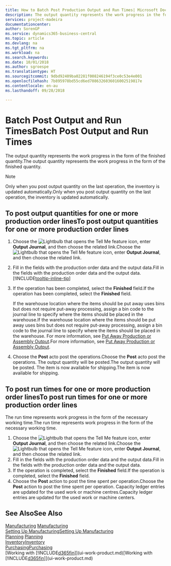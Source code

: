 ```yaml
---
title: How to Batch Post Production Output and Run Times| Microsoft Docs
description: The output quantity represents the work progress in the form of the finished quantity.
services: project-madeira
documentationcenter: 
author: SorenGP
ms.service: dynamics365-business-central
ms.topic: article
ms.devlang: na
ms.tgt_pltfrm: na
ms.workload: na
ms.search.keywords: 
ms.date: 10/01/2018
ms.author: sgroespe
ms.translationtype: HT
ms.sourcegitcommit: 9dbd92409ba02281f008246194f3ce0c53e4e001
ms.openlocfilehash: 7b895978bd55cd6ed7086326036016002519817e
ms.contentlocale: en-au
ms.lasthandoff: 09/28/2018

---
```

# <a name="batch-post-output-and-run-times"></a><span data-ttu-id="aca2f-103">Batch Post Output and Run Times</span><span class="sxs-lookup"><span data-stu-id="aca2f-103">Batch Post Output and Run Times</span></span>
<span data-ttu-id="aca2f-104">The output quantity represents the work progress in the form of the finished quantity.</span><span class="sxs-lookup"><span data-stu-id="aca2f-104">The output quantity represents the work progress in the form of the finished quantity.</span></span>  

> [!NOTE]
> <span data-ttu-id="aca2f-105">Only when you post output quantity on the last operation, the inventory is updated automatically.</span><span class="sxs-lookup"><span data-stu-id="aca2f-105">Only when you post output quantity on the last operation, the inventory is updated automatically.</span></span>  

## <a name="to-post-output-quantities-for-one-or-more-production-order-lines"></a><span data-ttu-id="aca2f-106">To post output quantities for one or more production order lines</span><span class="sxs-lookup"><span data-stu-id="aca2f-106">To post output quantities for one or more production order lines</span></span>
1. <span data-ttu-id="aca2f-107">Choose the ![Lightbulb that opens the Tell Me feature](media/ui-search/search_small.png "Tell me what you want to do") icon, enter **Output Journal**, and then choose the related link.</span><span class="sxs-lookup"><span data-stu-id="aca2f-107">Choose the ![Lightbulb that opens the Tell Me feature](media/ui-search/search_small.png "Tell me what you want to do") icon, enter **Output Journal**, and then choose the related link.</span></span>  
2. <span data-ttu-id="aca2f-108">Fill in the fields with the production order data and the output data.</span><span class="sxs-lookup"><span data-stu-id="aca2f-108">Fill in the fields with the production order data and the output data.</span></span> [!INCLUDE[tooltip-inline-tip](includes/tooltip-inline-tip_md.md)]
3. <span data-ttu-id="aca2f-109">If the operation has been completed, select the **Finished** field.</span><span class="sxs-lookup"><span data-stu-id="aca2f-109">If the operation has been completed, select the **Finished** field.</span></span>  

    <span data-ttu-id="aca2f-110">If the warehouse location where the items should be put away uses bins but does not require put-away processing,  assign a bin code to the journal line to specify where the items should be placed in the warehouse.</span><span class="sxs-lookup"><span data-stu-id="aca2f-110">If the warehouse location where the items should be put away uses bins but does not require put-away processing,  assign a bin code to the journal line to specify where the items should be placed in the warehouse.</span></span> <span data-ttu-id="aca2f-111">For more information, see [Put Away Production or Assembly Output](warehouse-how-to-put-away-production-output.md).</span><span class="sxs-lookup"><span data-stu-id="aca2f-111">For more information, see [Put Away Production or Assembly Output](warehouse-how-to-put-away-production-output.md).</span></span>  

4. <span data-ttu-id="aca2f-112">Choose the **Post** acto post the operations.</span><span class="sxs-lookup"><span data-stu-id="aca2f-112">Choose the **Post** acto post the operations.</span></span> <span data-ttu-id="aca2f-113">The output quantity will be posted.</span><span class="sxs-lookup"><span data-stu-id="aca2f-113">The output quantity will be posted.</span></span> <span data-ttu-id="aca2f-114">The item is now available for shipping.</span><span class="sxs-lookup"><span data-stu-id="aca2f-114">The item is now available for shipping.</span></span>  

## <a name="to-post-run-times-for-one-or-more-production-order-lines"></a><span data-ttu-id="aca2f-115">To post run times for one or more production order lines</span><span class="sxs-lookup"><span data-stu-id="aca2f-115">To post run times for one or more production order lines</span></span>
<span data-ttu-id="aca2f-116">The run time represents work progress in the form of the necessary working time.</span><span class="sxs-lookup"><span data-stu-id="aca2f-116">The run time represents work progress in the form of the necessary working time.</span></span>    

1.  <span data-ttu-id="aca2f-117">Choose the ![Lightbulb that opens the Tell Me feature](media/ui-search/search_small.png "Tell me what you want to do") icon, enter **Output Journal**, and then choose the related link.</span><span class="sxs-lookup"><span data-stu-id="aca2f-117">Choose the ![Lightbulb that opens the Tell Me feature](media/ui-search/search_small.png "Tell me what you want to do") icon, enter **Output Journal**, and then choose the related link.</span></span>  
2. <span data-ttu-id="aca2f-118">Fill in the fields with the production order data and the output data.</span><span class="sxs-lookup"><span data-stu-id="aca2f-118">Fill in the fields with the production order data and the output data.</span></span>  
3.  <span data-ttu-id="aca2f-119">If the operation is completed, select the **Finished** field.</span><span class="sxs-lookup"><span data-stu-id="aca2f-119">If the operation is completed, select the **Finished** field.</span></span>  
4. <span data-ttu-id="aca2f-120">Choose the **Post** action to post the time spent per operation.</span><span class="sxs-lookup"><span data-stu-id="aca2f-120">Choose the **Post** action to post the time spent per operation.</span></span> <span data-ttu-id="aca2f-121">Capacity ledger entries are updated for the used work or machine centres.</span><span class="sxs-lookup"><span data-stu-id="aca2f-121">Capacity ledger entries are updated for the used work or machine centers.</span></span>

## <a name="see-also"></a><span data-ttu-id="aca2f-122">See Also</span><span class="sxs-lookup"><span data-stu-id="aca2f-122">See Also</span></span>  
<span data-ttu-id="aca2f-123">[Manufacturing](production-manage-manufacturing.md)  </span><span class="sxs-lookup"><span data-stu-id="aca2f-123">[Manufacturing](production-manage-manufacturing.md)  </span></span>  
[<span data-ttu-id="aca2f-124">Setting Up Manufacturing</span><span class="sxs-lookup"><span data-stu-id="aca2f-124">Setting Up Manufacturing</span></span>](production-configure-production-processes.md)  
<span data-ttu-id="aca2f-125">[Planning](production-planning.md)    </span><span class="sxs-lookup"><span data-stu-id="aca2f-125">[Planning](production-planning.md)    </span></span>  
[<span data-ttu-id="aca2f-126">Inventory</span><span class="sxs-lookup"><span data-stu-id="aca2f-126">Inventory</span></span>](inventory-manage-inventory.md)  
[<span data-ttu-id="aca2f-127">Purchasing</span><span class="sxs-lookup"><span data-stu-id="aca2f-127">Purchasing</span></span>](purchasing-manage-purchasing.md)  
<span data-ttu-id="aca2f-128">[Working with [!INCLUDE[d365fin](includes/d365fin_md.md)]](ui-work-product.md)</span><span class="sxs-lookup"><span data-stu-id="aca2f-128">[Working with [!INCLUDE[d365fin](includes/d365fin_md.md)]](ui-work-product.md)</span></span>

